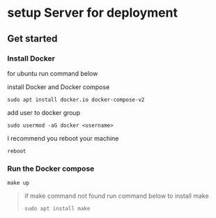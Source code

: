 # setup Server for deployment

## Get started

### Install Docker

for ubuntu run command below

install Docker and Docker compose

```
sudo apt install docker.io docker-compose-v2
```

add user to docker group

```
sudo usermod -aG docker <username>
```

I recommend you reboot your machine
```
reboot
```

### Run the Docker compose

```
make up
```
> if make command not found run command below to install make
>
> `sudo apt install make`